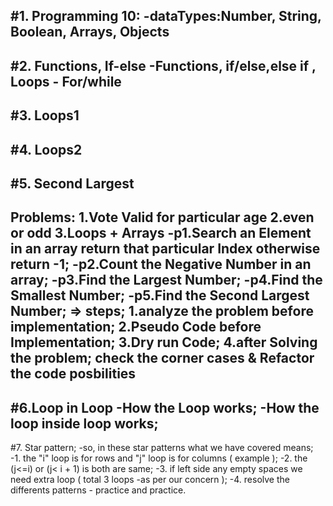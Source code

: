 #1. Programming 10:
-dataTypes:Number, String, Boolean, Arrays, Objects
------------------------------------------------------
#2. Functions, If-else
-Functions, if/else,else if , Loops - For/while
-----------------------------------------------------
#3. Loops1
----------
#4. Loops2
----------
#5. Second Largest
------------------
Problems:
1.Vote Valid for particular age
2.even or odd
3.Loops + Arrays 
  -p1.Search an Element in an array return that particular Index otherwise return -1;
  -p2.Count the Negative Number in an array;
  -p3.Find the Largest Number;
  -p4.Find the Smallest Number;
  -p5.Find the Second Largest Number;
=> steps;
 1.analyze the problem before implementation;
 2.Pseudo Code before Implementation;
 3.Dry run Code;
 4.after Solving the problem; check the corner cases & Refactor the code posbilities
------------------------------------------------------------------------------------
#6.Loop in Loop
-How the Loop works;
-How the loop inside loop works;
----------------------------------------------------------------
#7. Star pattern;
-so, in these star patterns what we have covered means;
-1. the "i" loop is for rows and "j" loop is for columns ( example );
-2. the (j<=i) or (j< i + 1) is both are same;
-3. if left side any empty spaces we need extra loop ( total 3 loops -as per our concern );
-4. resolve the differents patterns - practice and practice.